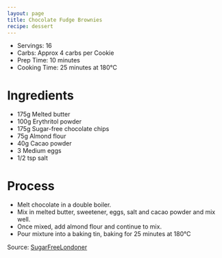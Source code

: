 ```yaml
---
layout: page
title: Chocolate Fudge Brownies
recipe: dessert
---
```


* Servings: 16
* Carbs: Approx 4 carbs per Cookie
* Prep Time: 10 minutes
* Cooking Time: 25 minutes at 180&deg;C

# Ingredients
* 175g Melted butter
* 100g Erythritol powder
* 175g Sugar-free chocolate chips
* 75g Almond flour
* 40g Cacao powder
* 3 Medium eggs
* 1/2 tsp salt

# Process
* Melt chocolate in a double boiler.
* Mix in melted butter, sweetener, eggs, salt and cacao powder and mix well.
* Once mixed, add almond flour and continue to mix.
* Pour mixture into a baking tin, baking for 25 minutes at 180&deg;C

Source: [SugarFreeLondoner](https://sugarfreelondoner.com/fabulously-fudgy-keto-brownies/)